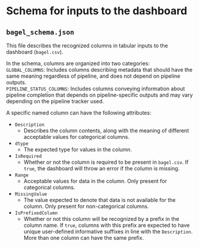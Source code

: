 # Schema for inputs to the dashboard

## `bagel_schema.json`
This file describes the recognized columns in tabular inputs to the dashboard (`bagel.csv`).

In the schema, columns are organized into two categories:  
`GLOBAL_COLUMNS`: Includes columns describing metadata that should have the same meaning regardless of pipeline, and does not depend on pipeline outputs.  
`PIPELINE_STATUS_COLUMNS`: Includes columns conveying information about pipeline completion that depends on pipeline-specific outputs and may vary depending on the pipeline tracker used.

A specific named column can have the following attributes:
- `Description`
  - Describes the column contents, along with the meaning of different acceptable values for categorical columns.
- `dtype`
  - The expected type for values in the column.
- `IsRequired`
  - Whether or not the column is required to be present in `bagel.csv`. If `true`, the dashboard will throw an error if the column is missing.
- `Range`
  - Acceptable values for data in the column. Only present for categorical columns.
- `MissingValue`
  - The value expected to denote that data is not available for the column. Only present for non-categorical columns.
- `IsPrefixedColumn`
  - Whether or not this column will be recognized by a prefix in the column name. If `true`, columns with this prefix are expected to have unique user-defined informative suffixes in line with the  `Description`. More than one column can have the same prefix.
